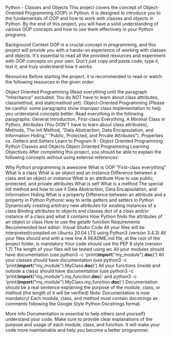 Python - Classes and Objects
This project covers the concept of Object-Oriented Programming (OOP) in Python. It is designed to introduce you to the fundamentals of OOP and how to work with classes and objects in Python. By the end of this project, you will have a solid understanding of various OOP concepts and how to use them effectively in your Python programs.

Background Context
OOP is a crucial concept in programming, and this project will provide you with a hands-on experience of working with classes and objects. It's essential to read all the provided resources and experiment with OOP concepts on your own. Don't just copy and paste code; type it, test it, and truly understand how it works.

Resources
Before starting the project, it is recommended to read or watch the following resources in the given order:

Object Oriented Programming (Read everything until the paragraph "Inheritance" excluded. You do NOT have to learn about class attributes, classmethod, and staticmethod yet).
Object-Oriented Programming (Please be careful: some paragraphs show improper class implementation to help you understand concepts better. Read everything in the following paragraphs: General Introduction, First-class Everything, A Minimal Class in Python, Attributes (You DON'T have to learn about class attributes), Methods, The init Method, "Data Abstraction, Data Encapsulation, and Information Hiding," "Public, Protected, and Private Attributes").
Properties vs. Getters and Setters
Learn to Program 9 : Object Oriented Programming
Python Classes and Objects
Object Oriented Programming
Learning Objectives
After completing this project, you should be able to explain the following concepts without using external references:

Why Python programming is awesome
What is OOP
"First-class everything"
What is a class
What is an object and an instance
Difference between a class and an object or instance
What is an attribute
How to use public, protected, and private attributes
What is self
What is a method
The special init method and how to use it
Data Abstraction, Data Encapsulation, and Information Hiding
What is a property
Difference between an attribute and a property in Python
Pythonic way to write getters and setters in Python
Dynamically creating arbitrary new attributes for existing instances of a class
Binding attributes to objects and classes
dict of a class and/or instance of a class and what it contains
How Python finds the attributes of an object or class
How to use the getattr function
Requirements
Recommended text editor: Visual Studio Code
All your files will be interpreted/compiled on Ubuntu 20.04 LTS using Python3 (version 3.4.3)
All your files should end with a new line
A README.md file, at the root of the project folder, is mandatory
Your code should use the PEP 8 style (version 1.7)
The length of your files will be tested using wc
All your modules should have documentation (use python3 -c 'print(__import__("my_module").__doc__)')
All your classes should have documentation (use python3 -c 'print(__import__("my_module").MyClass.__doc__)')
All your functions (inside and outside a class) should have documentation (use python3 -c 'print(__import__("my_module").my_function.__doc__)' and python3 -c 'print(__import__("my_module").MyClass.my_function.__doc__)')
Documentation should be a real sentence explaining the purpose of the module, class, or method (the length of it will be verified)
Note: Documentation is now mandatory! Each module, class, and method must contain docstrings as comments following the Google Style Python Docstrings format.

More Info
Documentation is essential to help others (and yourself) understand your code. Make sure to provide clear explanations of the purpose and usage of each module, class, and function. It will make your code more maintainable and help you become a better programmer.

